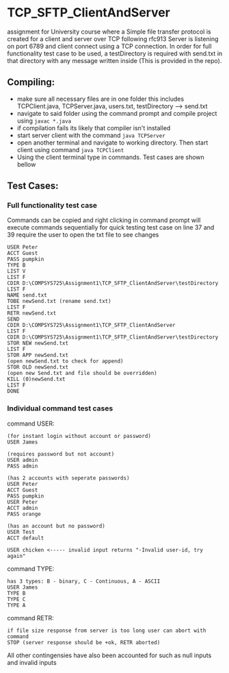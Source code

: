 # TCP_SFTP_ClientAndServer
assignment for University course where a Simple file transfer protocol is created for a client and server over TCP following rfc913
Server is listening on port 6789 and client connect using a TCP connection. In order for full functionality test case to be used, a testDirectory is required with send.txt in that directory with any message written inside (This is provided in the repo).

## Compiling:
- make sure all necessary files are in one folder this includes TCPClient.java, TCPServer.java, users.txt, testDirectory --> send.txt
- navigate to said folder using the command prompt and compile project using ``` javac *.java ```
- if compilation fails its likely that compiler isn't installed
- start server client with the command ``` java TCPServer ```
- open another terminal and navigate to working directory. Then start client using command ``` java TCPClient ```
- Using the client terminal type in commands. Test cases are shown bellow


## Test Cases:
### Full functionality test case
Commands can be copied and right clicking in command prompt will execute commands sequentially for quick testing
test case on line 37 and 39 require the user to open the txt file to see changes
```
USER Peter
ACCT Guest
PASS pumpkin
TYPE B
LIST V 
LIST F 
CDIR D:\COMPSYS725\Assignment1\TCP_SFTP_ClientAndServer\testDirectory
LIST F 
NAME send.txt
TOBE newSend.txt (rename send.txt)
LIST F 
RETR newSend.txt
SEND
CDIR D:\COMPSYS725\Assignment1\TCP_SFTP_ClientAndServer
LIST F 
CDIR D:\COMPSYS725\Assignment1\TCP_SFTP_ClientAndServer\testDirectory
STOR NEW newSend.txt
LIST F 
STOR APP newSend.txt
(open newSend.txt to check for append)
STOR OLD newSend.txt
(open new Send.txt and file should be overridden)
KILL (0)newSend.txt
LIST F
DONE
```

### Individual command test cases
command USER:
```
(for instant login without account or password)
USER James 

(requires password but not account)
USER admin 
PASS admin 

(has 2 accounts with seperate passwords)
USER Peter 
ACCT Guest
PASS pumpkin
USER Peter 
ACCT admin
PASS orange

(has an account but no password)
USER Test 
ACCT default

USER chicken <----- invalid input returns "-Invalid user-id, try again"
```
command TYPE:
```
has 3 types: B - binary, C - Continuous, A - ASCII
USER James
TYPE B
TYPE C
TYPE A
```
command RETR:
```
if file size response from server is too long user can abort with command
STOP (server response should be +ok, RETR aborted)
```

All other contingensies have also been accounted for such as null inputs and invalid inputs 

